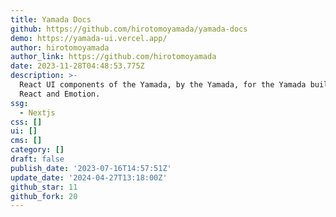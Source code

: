 ```yaml
---
title: Yamada Docs
github: https://github.com/hirotomoyamada/yamada-docs
demo: https://yamada-ui.vercel.app/
author: hirotomoyamada
author_link: https://github.com/hirotomoyamada
date: 2023-11-28T04:48:53.775Z
description: >-
  React UI components of the Yamada, by the Yamada, for the Yamada built with
  React and Emotion.
ssg:
  - Nextjs
css: []
ui: []
cms: []
category: []
draft: false
publish_date: '2023-07-16T14:57:51Z'
update_date: '2024-04-27T13:18:00Z'
github_star: 11
github_fork: 20
---
```

